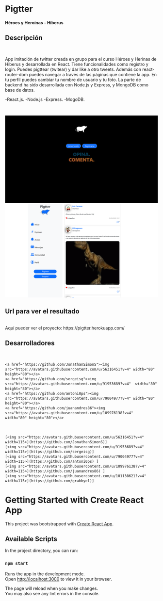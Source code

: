 # Pigtter
<h4> Héroes y Heroínas - Hiberus </h4>

## Descripción 
<br/>
<p> App imitación de twitter creada en grupo para el curso Héroes y Herínas de Hiberus y desarrollada en React. Tiene funcionalidades como registro y login. Puedes pigttear (twitear) y dar like a otro tweets. Además con react-router-dom puedes navegar a través de las páginas que contiene la app. En tu perfil puedes cambiar tu nombre de usuario y tu foto. La parte de backend ha sido desarrollada con Node.js y Express, y MongoDB como base de datos.</p>
<p>
-React.js.
-Node.js
-Express.
-MogoDB.
</p>
<br/>
<p align="center">
<img src="frontend/src/assets/view.png"   />
<img  src="frontend/src/assets/view2.png"/>
</p>


## Url para ver el resultado
<br/>
Aquí pueder ver el proyecto: https://pigtter.herokuapp.com/

<br/>

## Desarrolladores
<br/>
<p align= "center"> 

    <a href="https://github.com/JonathanSimonS"><img src="https://avatars.githubusercontent.com/u/56316451?v=4" width="80" height="80"></a>
    <a href="https://github.com/sergeisg"><img src="https://avatars.githubusercontent.com/u/91953689?v=4"  width="80" height="80"></a>
    <a href="https://github.com/antoni0ps"><img src="https://avatars.githubusercontent.com/u/79004977?v=4" width="80" height="80"></a>
    <a href="https://github.com/juanandres86"><img src="https://avatars.githubusercontent.com/u/109976138?v=4"  width="80" height="80"></a>



    [<img src="https://avatars.githubusercontent.com/u/56316451?v=4" width=115>](https://github.com/JonathanSimonS)]
    [<img src="https://avatars.githubusercontent.com/u/91953689?v=4" width=115>](https://github.com/sergeisg)]
    [<img src="https://avatars.githubusercontent.com/u/79004977?v=4" width=115>](https://github.com/antoni0ps) ]
    [<img src="https://avatars.githubusercontent.com/u/109976138?v=4" width=115>](https://github.com/juanandres86) ]
    [<img src="https://avatars.githubusercontent.com/u/101138621?v=4" width=115>](https://github.com/grabbyel)]

</p>


# Getting Started with Create React App

This project was bootstrapped with [Create React App](https://github.com/facebook/create-react-app).

## Available Scripts

In the project directory, you can run:

### `npm start`

Runs the app in the development mode.\
Open [http://localhost:3000](http://localhost:3000) to view it in your browser.

The page will reload when you make changes.\
You may also see any lint errors in the console.


